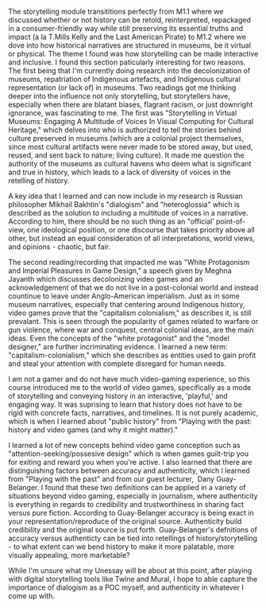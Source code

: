 
The storytelling module transititions perfectly from M1.1 where we discussed whether or not history can be retold, reinterpreted, repackaged in a consumer-friendly way while still preserving its essential truths and impact (a la T.Mills Kelly and the Last American Pirate) to M1.2 where we dove into how historical narratives are structured in museums, be it virtual or physical. The theme I found was how storytelling can be made interactive and inclusive. I found this section paticularly interesting for two reasons. The first being that I'm currently doing research into the decolonization of museums, repatriation of Indigenous artefacts, and Indigenous cultural representation (or lack of) in museums. Two readings got me thinking deeper into the influence not only storytelling, but storytellers have, especially when there are blatant biases, flagrant racism, or just downright ignorance, was fascinating to me. The first was "Storytelling in Virtual Museums: Engaging A Multitude of Voices In Visual Computing for Cultural Heritage," which delves into who is authorized to tell the stories behind culture preserved in museums (which are a colonial project themselves, since most cultural artifacts were never made to be stored away, but used, reused, and sent back to nature; living culture). It made me question the authority of the museums as cultural havens who deem what is significant and true in history, which leads to a lack of diversity of voices in the retelling of history. 

A key idea that I learned and can now include in my research is Russian philosopher Mikhail Bakhtin's "dialogism" and "heteroglossia" which is described as the solution to including a multitude of voices in a narrative. According to him, there should be no such thing as an "official’ point-of-view, one ideological position, or one discourse that takes priority above all other, but instead an equal consideration of all interpretations, world views, and opinions - chaotic, but fair. 

The second reading/recording that impacted me was "White Protagonism and Imperial Pleasures in Game Design," a speech given by Meghna Jayanth which discusses decolonizing video games and an acknowledgement of that we do not live in a post-colonial world and instead countinue to leave under Anglo-American imperialism. Just as in some museum narratives, especially that centering around Indigenous history, video games prove that the "capitalism colonialism," as describes it, is still prevalant. This is seen through the popularity of games related to warfare or gun violence, where war and conquest, central colonial ideas, are the main ideas. Even the concepts of the "white protagonist" and the "model designer," are further incriminating evidence. I learned a new term: "capitalism-colonialism," which she describes as entities used to gain profit and steal your attention with complete disregard for human needs.

I am not a gamer and do not have much video-gaming experience, so this course introduced me to the world of video games, specifically as a mode of storytelling and conveying history in an interactive, 'playful,' and engaging way. It was suprising to learn that history does not have to be rigid with concrete facts, narratives, and timelines. It is not purely academic, which is when I learned about "public history" from "Playing with the past: history and video games (and why it might matter)."

I learned a lot of new concepts behind video game conception such as "attention-seeking/possesive design" which is when games guilt-trip you for exiting and reward you when you're active. I also learned that there are distinguishing factors between accuracy and authenticity, which I learned from "Playing with the past" and from our guest lecturer,  Dany Guay-Belanger. I found that these two definitions can be applied in a variety of situations beyond video gaming, especially in journalism, where authenticity is everything in regards to credibility and trustworthiness in sharing fact versus pure fiction. According to Guay-Belanger  accuracy is being exact in your representation/reproduce of the original source. Authenticity build credibility and the original source is put forth. Guay-Belanger's defnitions of accuracy versus authenticty can be tied into retellings of history/storytelling - to what extent can we bend history to make it more palatable, more visually appealing, more marketable? 

While I'm unsure what my Unessay will be about at this point, after playing with digital storytelling tools like Twine and Mural, I hope to able capture the importance of dialogism as a POC myself, and authenticity in whatever I come up with.


